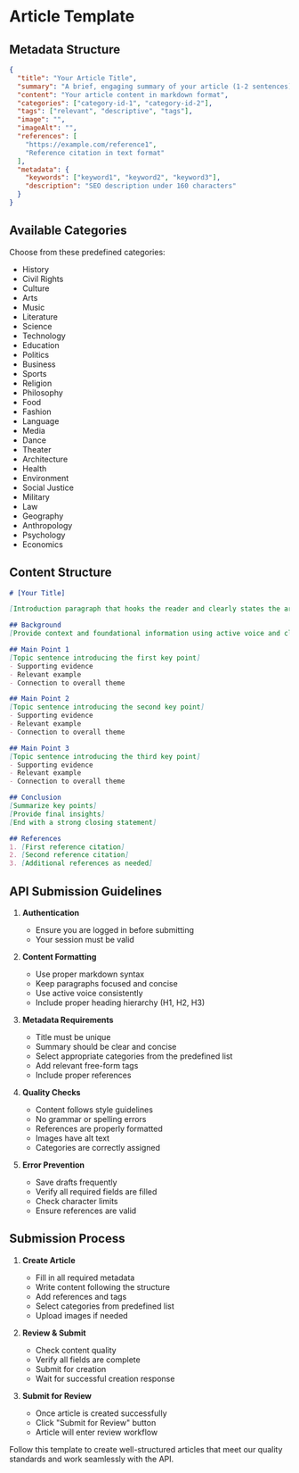 # Article Template

## Metadata Structure
```json
{
  "title": "Your Article Title",
  "summary": "A brief, engaging summary of your article (1-2 sentences)",
  "content": "Your article content in markdown format",
  "categories": ["category-id-1", "category-id-2"],
  "tags": ["relevant", "descriptive", "tags"],
  "image": "", 
  "imageAlt": "",
  "references": [
    "https://example.com/reference1",
    "Reference citation in text format"
  ],
  "metadata": {
    "keywords": ["keyword1", "keyword2", "keyword3"],
    "description": "SEO description under 160 characters"
  }
}
```

## Available Categories
Choose from these predefined categories:
- History
- Civil Rights
- Culture
- Arts
- Music
- Literature
- Science
- Technology
- Education
- Politics
- Business
- Sports
- Religion
- Philosophy
- Food
- Fashion
- Language
- Media
- Dance
- Theater
- Architecture
- Health
- Environment
- Social Justice
- Military
- Law
- Geography
- Anthropology
- Psychology
- Economics

## Content Structure

```markdown
# [Your Title]

[Introduction paragraph that hooks the reader and clearly states the article's purpose]

## Background
[Provide context and foundational information using active voice and clear language]

## Main Point 1
[Topic sentence introducing the first key point]
- Supporting evidence
- Relevant example
- Connection to overall theme

## Main Point 2
[Topic sentence introducing the second key point]
- Supporting evidence
- Relevant example
- Connection to overall theme

## Main Point 3
[Topic sentence introducing the third key point]
- Supporting evidence
- Relevant example
- Connection to overall theme

## Conclusion
[Summarize key points]
[Provide final insights]
[End with a strong closing statement]

## References
1. [First reference citation]
2. [Second reference citation]
3. [Additional references as needed]
```

## API Submission Guidelines

1. **Authentication**
   - Ensure you are logged in before submitting
   - Your session must be valid

2. **Content Formatting**
   - Use proper markdown syntax
   - Keep paragraphs focused and concise
   - Use active voice consistently
   - Include proper heading hierarchy (H1, H2, H3)

3. **Metadata Requirements**
   - Title must be unique
   - Summary should be clear and concise
   - Select appropriate categories from the predefined list
   - Add relevant free-form tags
   - Include proper references

4. **Quality Checks**
   - Content follows style guidelines
   - No grammar or spelling errors
   - References are properly formatted
   - Images have alt text
   - Categories are correctly assigned

5. **Error Prevention**
   - Save drafts frequently
   - Verify all required fields are filled
   - Check character limits
   - Ensure references are valid

## Submission Process

1. **Create Article**
   - Fill in all required metadata
   - Write content following the structure
   - Add references and tags
   - Select categories from predefined list
   - Upload images if needed

2. **Review & Submit**
   - Check content quality
   - Verify all fields are complete
   - Submit for creation
   - Wait for successful creation response

3. **Submit for Review**
   - Once article is created successfully
   - Click "Submit for Review" button
   - Article will enter review workflow

Follow this template to create well-structured articles that meet our quality standards and work seamlessly with the API.
